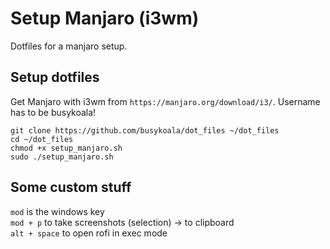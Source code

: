 # Setup Manjaro (i3wm)

Dotfiles for a manjaro setup.

## Setup dotfiles

Get Manjaro with i3wm from `https://manjaro.org/download/i3/`.
Username has to be busykoala!

```
git clone https://github.com/busykoala/dot_files ~/dot_files
cd ~/dot_files
chmod +x setup_manjaro.sh
sudo ./setup_manjaro.sh
```

## Some custom stuff

`mod` is the windows key  
`mod + p` to take screenshots (selection) -> to clipboard  
`alt + space` to open rofi in exec mode  
